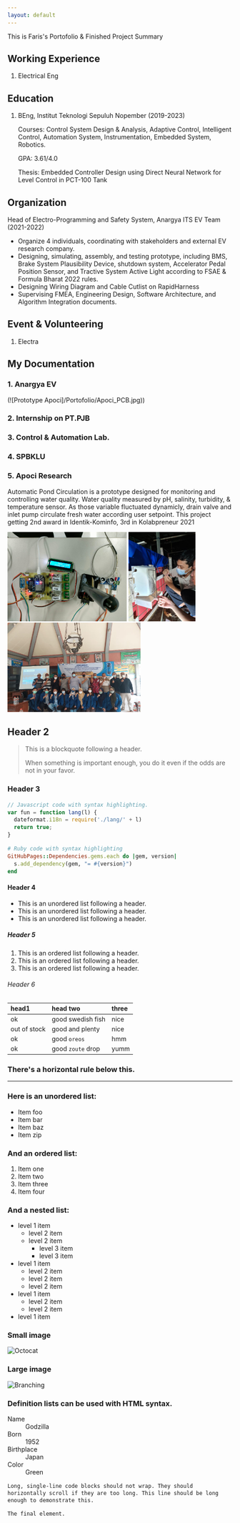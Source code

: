 ```yaml
---
layout: default
---
```

This is Faris's Portofolio & Finished Project Summary
## Working Experience
1. Electrical Eng

## Education
1. BEng, Institut Teknologi Sepuluh Nopember (2019-2023)

    Courses: Control System Design & Analysis, Adaptive Control, Intelligent Control, Automation System, Instrumentation, Embedded System, Robotics.
    
    GPA: 3.61/4.0 

    Thesis: Embedded Controller Design using Direct Neural Network for Level Control in PCT-100 Tank

## Organization
Head of Electro-Programming and Safety System, Anargya ITS EV Team (2021-2022)
* Organize 4 individuals, coordinating with stakeholders and external EV research company.
* Designing, simulating, assembly, and testing prototype, including BMS, Brake System Plausibility Device, shutdown system, Accelerator Pedal Position Sensor, and Tractive System Active Light according to FSAE & Formula Bharat 2022 rules.
* Designing Wiring Diagram and Cable Cutlist on RapidHarness
* Supervising FMEA, Engineering Design, Software Architecture, and Algorithm Integration documents.

## Event & Volunteering
1. Electra 

## My Documentation
### 1. Anargya EV

(![Prototype Apoci]/Portofolio/Apoci_PCB.jpg&#41;)


### 2. Internship on PT.PJB

### 3. Control & Automation Lab.

### 4. SPBKLU

### 5. Apoci Research
Automatic Pond Circulation is a prototype designed for monitoring and controlling water quality. 
Water quality measured by pH, salinity, turbidity, & temperature sensor. As those variable fluctuated dynamicly, drain valve and inlet pump circulate fresh water according user setpoint.
This project getting 2nd award in Identik-Kominfo, 3rd in Kolabpreneur 2021

<img src="Portofolio/Apoci-full.jpeg" height="200">
<img src="Portofolio/Apoci-wiring.jpeg" height="200">
<img src="Portofolio/Apoci-abmas.jpg" height="200">

## Header 2

> This is a blockquote following a header.
>
> When something is important enough, you do it even if the odds are not in your favor.

### Header 3

```js
// Javascript code with syntax highlighting.
var fun = function lang(l) {
  dateformat.i18n = require('./lang/' + l)
  return true;
}
```

```ruby
# Ruby code with syntax highlighting
GitHubPages::Dependencies.gems.each do |gem, version|
  s.add_dependency(gem, "= #{version}")
end
```

#### Header 4

*   This is an unordered list following a header.
*   This is an unordered list following a header.
*   This is an unordered list following a header.

##### Header 5

1.  This is an ordered list following a header.
2.  This is an ordered list following a header.
3.  This is an ordered list following a header.

###### Header 6

| head1        | head two          | three |
|:-------------|:------------------|:------|
| ok           | good swedish fish | nice  |
| out of stock | good and plenty   | nice  |
| ok           | good `oreos`      | hmm   |
| ok           | good `zoute` drop | yumm  |

### There's a horizontal rule below this.

* * *

### Here is an unordered list:

*   Item foo
*   Item bar
*   Item baz
*   Item zip

### And an ordered list:

1.  Item one
1.  Item two
1.  Item three
1.  Item four

### And a nested list:

- level 1 item
  - level 2 item
  - level 2 item
    - level 3 item
    - level 3 item
- level 1 item
  - level 2 item
  - level 2 item
  - level 2 item
- level 1 item
  - level 2 item
  - level 2 item
- level 1 item

### Small image

![Octocat](https://github.githubassets.com/images/icons/emoji/octocat.png)

### Large image

![Branching](https://guides.github.com/activities/hello-world/branching.png)


### Definition lists can be used with HTML syntax.

<dl>
<dt>Name</dt>
<dd>Godzilla</dd>
<dt>Born</dt>
<dd>1952</dd>
<dt>Birthplace</dt>
<dd>Japan</dd>
<dt>Color</dt>
<dd>Green</dd>
</dl>

```
Long, single-line code blocks should not wrap. They should horizontally scroll if they are too long. This line should be long enough to demonstrate this.
```

```
The final element.
```
